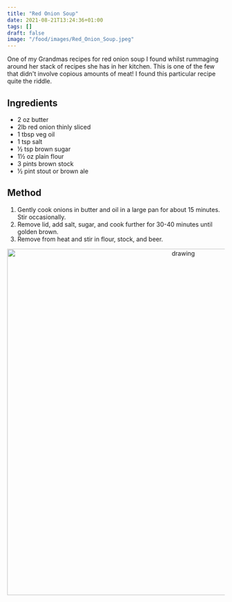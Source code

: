 ```yaml
---
title: "Red Onion Soup"
date: 2021-08-21T13:24:36+01:00
tags: []
draft: false
image: "/food/images/Red_Onion_Soup.jpeg"
---
```


One of my Grandmas recipes for red onion soup I found whilst rummaging around her stack of recipes she has in her kitchen. This is one of the few that didn't involve copious amounts of meat! I found this particular recipe quite the riddle.


## Ingredients

* 2 oz butter
* 2lb red onion thinly sliced
* 1 tbsp veg oil
* 1 tsp salt
* ½ tsp brown sugar  
* 1½ oz plain flour
* 3 pints brown stock
* ½ pint stout or brown ale

## Method

1. Gently cook onions in butter and oil in a large pan for about 15 minutes. Stir occasionally.
2. Remove lid, add salt, sugar, and cook further for 30-40 minutes until golden brown.
3. Remove from heat and stir in flour, stock, and beer.

<p align="center"> 
<img src="/food/images/Red_Onion_Soup.jpeg" alt="drawing" width="800"/>
</p>
<br>

